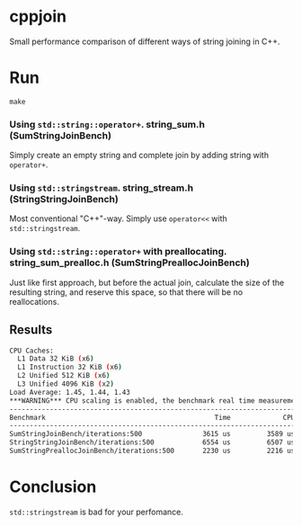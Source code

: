 # cppjoin
Small performance comparison of different ways of string joining in C++.

# Run
`make`

### Using `std::string::operator+`. string_sum.h (SumStringJoinBench)
Simply create an empty string and complete join by adding string with `operator+`.

### Using `std::stringstream`. string_stream.h (StringStringJoinBench)
Most conventional "C++"-way. Simply use `operator<<` with `std::stringstream`. 

### Using `std::string::operator+` with preallocating. string_sum_prealloc.h (SumStringPreallocJoinBench)
Just like first approach, but before the actual join, calculate the size of the resulting string, and reserve this space,
so that there will be no reallocations.

## Results
```bash
CPU Caches:
  L1 Data 32 KiB (x6)
  L1 Instruction 32 KiB (x6)
  L2 Unified 512 KiB (x6)
  L3 Unified 4096 KiB (x2)
Load Average: 1.45, 1.44, 1.43
***WARNING*** CPU scaling is enabled, the benchmark real time measurements may be noisy and will incur extra overhead.
------------------------------------------------------------------------------------
Benchmark                                          Time             CPU   Iterations
------------------------------------------------------------------------------------
SumStringJoinBench/iterations:500               3615 us         3589 us          500
StringStringJoinBench/iterations:500            6554 us         6507 us          500
SumStringPreallocJoinBench/iterations:500       2230 us         2216 us          500
```

# Conclusion
`std::stringstream` is bad for your perfomance.
